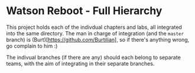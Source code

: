 # Watson Reboot - Full Hierarchy

This project holds each of the indivdual chapters and labs, all integrated into
the same directory. The man in charge of integration (and the `master` branch) is
(Burt)[https://github.com/Burtilian], so if there's anything wrong, go complain
to him :)

The indivual branches (if there are any) should each belong to separate teams,
with the aim of integrating in their separate branches.


